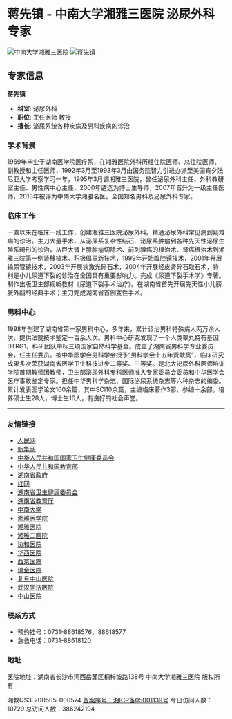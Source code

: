 # 蒋先镇 - 中南大学湘雅三医院 泌尿外科专家

![中南大学湘雅三医院](/img/2013071536077001.png)
![蒋先镇](/upload/article/20190816/article_20190816171242_9461.jpg)

## 专家信息

**蒋先镇**

- **科室**: 泌尿外科
- **职位**: 主任医师 教授
- **擅长**: 泌尿系统各种疾病及男科疾病的诊治

### 学术背景

1969年毕业于湖南医学院医疗系，在湘雅医院外科历经住院医师、总住院医师、副教授和主任医师，1992年3月至1993年3月由国务院智力引进办派至美国宾夕法尼亚大学考察学习一年，1995年3月调湘雅三医院，曾任泌尿外科主任、外科教研室主任、男性病中心主任，2000年遴选为博士生导师，2007年晋升为一级主任医师，2013年被评为中南大学湘雅名医。全国知名男科及泌尿外科专家。

### 临床工作

一直以来在临床一线工作，创建湘雅三医院泌尿外科。精通泌尿外科常见病到疑难病的诊治。主刀大量手术，从泌尿系复杂性结石、泌尿系肿瘤到各种先天性泌尿生殖系畸形的诊治，从巨大肾上腺肿瘤切除术、前列腺癌的根治术、肾癌根治术到湘雅三院第一例肾移植术。积极倡导新技术，1999年开始腹腔镜技术，2001年开展输尿管镜技术，2003年开展钬激光碎石术，2004年开展经皮肾碎石取石术，特别是小儿尿道下裂的诊治在全国具有重要影响力。完成《尿道下裂手术学》专著。制作出版卫生部视听教材《尿道下裂手术治疗》。在湖南省首先开展先天性小儿膀胱外翻的经典手术；主刀完成湖南省首例变性手术。

### 男科中心

1998年创建了湖南省第一家男科中心，多年来，累计诊治男科特殊病人两万余人次，提供法院技术鉴定一百余人次。男科中心研究发现了一个人类睾丸特有基因DTRG1，科研团队中标三项国家自然科学基金。成立了湖南省男科学专业委员会，任主任委员。被中华医学会男科学会授予“男科学会十五年贡献奖”，临床研究成果多次荣获湖南省医学卫生科技进步二等奖、三等奖。是北大泌尿外科医师培训学院首期教师团教师，卫生部泌尿外科专科医师准入专家委员会委员和中华医学会医疗事故鉴定专家。担任中华男科学杂志、国际泌尿系统杂志等六种杂志的编委。累计发表医学论文160余篇，其中SCI10余篇，主编临床著作3部，参编十余部。培养硕士生28人，博士生16人，有良好的社会声誉。

---

### 友情链接

- [人民网](http://www.people.com.cn/)
- [新华网](http://www.xinhuanet.com/)
- [中华人民共和国国家卫生健康委员会](http://www.nhc.gov.cn/)
- [中华人民共和国教育部](http://www.moe.gov.cn/)
- [湖南省政府](http://www.hunan.gov.cn/)
- [红网](http://www.rednet.cn/)
- [湖南省卫生健康委员会](http://wjw.hunan.gov.cn/)
- [湖南省教育厅](http://jyt.hunan.gov.cn/)
- [中南大学](http://www.csu.edu.cn/)
- [湘雅医学院](http://xysm.csu.edu.cn/)
- [湘雅医院](http://www.xiangya.com.cn/)
- [湘雅二医院](http://www.xyeyy.com/)
- [协和医院](http://www.pumch.cn/)
- [华西医院](http://www.wchscu.cn/index.html)
- [西京医院](https://www.fmmu.edu.cn/ylfw/xjyy1.htm)
- [瑞金医院](http://www.rjh.com.cn/2018RJPortal/main/rjsy/index.shtml)
- [复旦中山医院](http://www.zs-hospital.sh.cn/)
- [武汉同济医院](https://www.tjh.com.cn/)
- [中山医院](http://www.gzsums.net/)

### 联系方式

- 预约挂号：0731-88618576、88618577
- 急救电话：0731-88618120

### 地址

医院地址：湖南省长沙市河西岳麓区桐梓坡路138号 中南大学湘雅三医院 版权所有

湘教QS3-200505-000574 [备案序号：湘ICP备05001139号](https://beian.miit.gov.cn/) 今日访问人数：10729 总访问人数：386242194